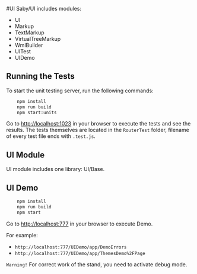 #UI
Saby/UI includes modules:
 * UI
 * Markup
 * TextMarkup
 * VirtualTreeMarkup
 * WmlBuilder
 * UITest
 * UIDemo

## Running the Tests

To start the unit testing server, run the following commands:

```bash
    npm install
    npm run build
    npm start:units
```

Go to [http://localhost:1023](http://localhost:1023) in your browser to execute the tests and see the results.
The tests themselves are located in the `RouterTest` folder, filename of every test file ends with `.test.js`.

## UI Module

UI module includes one library: UI/Base.

## UI Demo
```bash
    npm install
    npm run build
    npm start
```
Go to [http://localhost:777](http://localhost:777) in your browser to execute Demo.

For example: 
- `http://localhost:777/UIDemo/app/DemoErrors`
- `http://localhost:777/UIDemo/app/ThemesDemo%2FPage`

`Warning!` For correct work of the stand, you need to activate debug mode. 